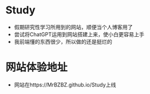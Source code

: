 # Study
* 假期研究性学习所用到的网站，顺便当个人博客用了
* 尝试将ChatGPT运用到网站搭建上来，使小白更容易上手
* 我前端懂的东西很少，所以做的还是挺烂的
# 网站体验地址
* 网站在https://MrBZBZ.github.io/Study上线
